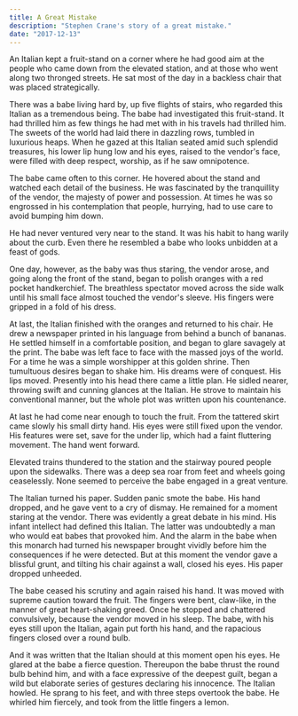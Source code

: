 ```yaml
---
title: A Great Mistake
description: "Stephen Crane's story of a great mistake."
date: "2017-12-13"
---
```


An Italian kept a fruit-stand on a corner where he had good aim at the people who came down from the elevated station, and at those who went along two thronged streets. He sat most of the day in a backless chair that was placed strategically.

There was a babe living hard by, up five flights of stairs, who regarded this Italian as a tremendous being. The babe had investigated this fruit-stand. It had thrilled him as few things he had met with in his travels had thrilled him. The sweets of the world had laid there in dazzling rows, tumbled in luxurious heaps. When he gazed at this Italian seated amid such splendid treasures, his lower lip hung low and his eyes, raised to the vendor's face, were filled with deep respect, worship, as if he saw omnipotence.

The babe came often to this corner. He hovered about the stand and watched each detail of the business. He was fascinated by the tranquillity of the vendor, the majesty of power and possession. At times he was so engrossed in his contemplation that people, hurrying, had to use care to avoid bumping him down.

He had never ventured very near to the stand. It was his habit to hang warily about the curb. Even there he resembled a babe who looks unbidden at a feast of gods.

One day, however, as the baby was thus staring, the vendor arose, and going along the front of the stand, began to polish oranges with a red pocket handkerchief. The breathless spectator moved across the side walk until his small face almost touched the vendor's sleeve. His fingers were gripped in a fold of his dress.

At last, the Italian finished with the oranges and returned to his chair. He drew a newspaper printed in his language from behind a bunch of bananas. He settled himself in a comfortable position, and began to glare savagely at the print. The babe was left face to face with the massed joys of the world. For a time he was a simple worshipper at this golden shrine. Then tumultuous desires began to shake him. His dreams were of conquest. His lips moved. Presently into his head there came a little plan. He sidled nearer, throwing swift and cunning glances at the Italian. He strove to maintain his conventional manner, but the whole plot was written upon his countenance.

At last he had come near enough to touch the fruit. From the tattered skirt came slowly his small dirty hand. His eyes were still fixed upon the vendor. His features were set, save for the under lip, which had a faint fluttering movement. The hand went forward.

Elevated trains thundered to the station and the stairway poured people upon the sidewalks. There was a deep sea roar from feet and wheels going ceaselessly. None seemed to perceive the babe engaged in a great venture.

The Italian turned his paper. Sudden panic smote the babe. His hand dropped, and he gave vent to a cry of dismay. He remained for a moment staring at the vendor. There was evidently a great debate in his mind. His infant intellect had defined this Italian. The latter was undoubtedly a man who would eat babes that provoked him. And the alarm in the babe when this monarch had turned his newspaper brought vividly before him the consequences if he were detected. But at this moment the vendor gave a blissful grunt, and tilting his chair against a wall, closed his eyes. His paper dropped unheeded.

The babe ceased his scrutiny and again raised his hand. It was moved with supreme caution toward the fruit. The fingers were bent, claw-like, in the manner of great heart-shaking greed. Once he stopped and chattered convulsively, because the vendor moved in his sleep. The babe, with his eyes still upon the Italian, again put forth his hand, and the rapacious fingers closed over a round bulb.

And it was written that the Italian should at this moment open his eyes. He glared at the babe a fierce question. Thereupon the babe thrust the round bulb behind him, and with a face expressive of the deepest guilt, began a wild but elaborate series of gestures declaring his innocence. The Italian howled. He sprang to his feet, and with three steps overtook the babe. He whirled him fiercely, and took from the little fingers a lemon.
